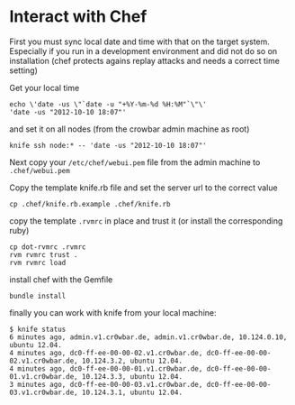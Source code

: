 # Interact with Chef #

First you must sync local date and time with that on the target system. Especially if you run in a development environment and did not do so on installation (chef protects agains replay attacks and needs a correct time setting) 

Get your local time 

    echo \'date -us \"`date -u "+%Y-%m-%d %H:%M"`\"\' 
    'date -us "2012-10-10 18:07"'

and set it on all nodes (from the crowbar admin machine as root)

    knife ssh node:* -- 'date -us "2012-10-10 18:07"'

Next copy your `/etc/chef/webui.pem` file from the admin machine to `.chef/webui.pem`

Copy the template knife.rb file and set the server url to the correct value

    cp .chef/knife.rb.example .chef/knife.rb 

copy the template `.rvmrc` in place and trust it (or install the corresponding ruby)

    cp dot-rvmrc .rvmrc
    rvm rvmrc trust .
    rvm rvmrc load

install chef with the Gemfile 

    bundle install

finally you can work with knife from your local machine:

    $ knife status
    6 minutes ago, admin.v1.cr0wbar.de, admin.v1.cr0wbar.de, 10.124.0.10, ubuntu 12.04.
    4 minutes ago, dc0-ff-ee-00-00-02.v1.cr0wbar.de, dc0-ff-ee-00-00-02.v1.cr0wbar.de, 10.124.3.2, ubuntu 12.04.
    4 minutes ago, dc0-ff-ee-00-00-01.v1.cr0wbar.de, dc0-ff-ee-00-00-01.v1.cr0wbar.de, 10.124.3.3, ubuntu 12.04.
    3 minutes ago, dc0-ff-ee-00-00-03.v1.cr0wbar.de, dc0-ff-ee-00-00-03.v1.cr0wbar.de, 10.124.3.1, ubuntu 12.04. 